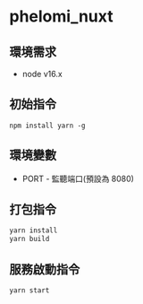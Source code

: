 # phelomi_nuxt

## 環境需求

- node v16.x

## 初始指令

```
npm install yarn -g
```

## 環境變數

- PORT - 監聽端口(預設為 8080)

## 打包指令

```bash
yarn install
yarn build
```

## 服務啟動指令

```bash
yarn start
```
